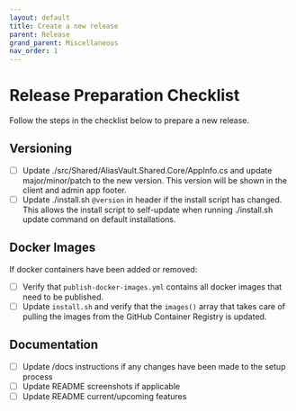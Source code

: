```yaml
---
layout: default
title: Create a new release
parent: Release
grand_parent: Miscellaneous
nav_order: 1
---
```


# Release Preparation Checklist

Follow the steps in the checklist below to prepare a new release.

## Versioning
- [ ] Update ./src/Shared/AliasVault.Shared.Core/AppInfo.cs and update major/minor/patch to the new version. This version will be shown in the client and admin app footer.
- [ ] Update ./install.sh `@version` in header if the install script has changed. This allows the install script to self-update when running ./install.sh update command on default installations.

## Docker Images
If docker containers have been added or removed:
- [ ] Verify that `publish-docker-images.yml` contains all docker images that need to be published.
- [ ] Update `install.sh` and verify that the `images()` array that takes care of pulling the images from the GitHub Container Registry is updated.

## Documentation
- [ ] Update /docs instructions if any changes have been made to the setup process
- [ ] Update README screenshots if applicable
- [ ] Update README current/upcoming features
